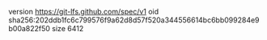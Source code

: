 version https://git-lfs.github.com/spec/v1
oid sha256:202ddb1fc6c799576f9a62d8d57f520a344556614bc6bb099284e9b00a822f50
size 6412
